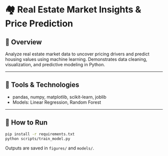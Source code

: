# 🏘️ Real Estate Market Insights & Price Prediction

## 📘 Overview
Analyze real estate market data to uncover pricing drivers and predict housing values using machine learning.
Demonstrates data cleaning, visualization, and predictive modeling in Python.

---

## 🧰 Tools & Technologies
- pandas, numpy, matplotlib, scikit-learn, joblib
- Models: Linear Regression, Random Forest

---

## 🚀 How to Run
```bash
pip install -r requirements.txt
python scripts/train_model.py
```
Outputs are saved in `figures/` and `models/`.
